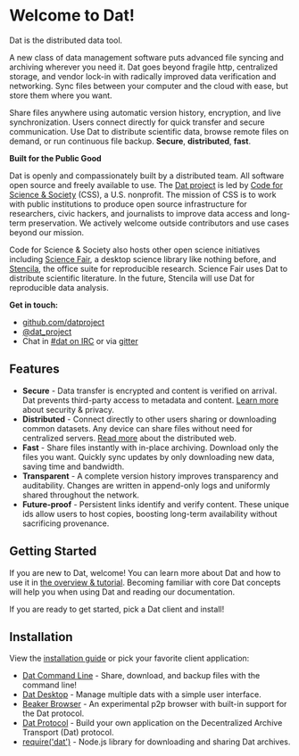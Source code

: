 # Welcome to Dat!

Dat is the distributed data tool.

A new class of data management software puts advanced file syncing and archiving wherever you need it. Dat goes beyond fragile http, centralized storage, and vendor lock-in with radically improved data verification and networking. Sync files between your computer and the cloud with ease, but store them where you want.

Share files anywhere using automatic version history, encryption, and live synchronization. Users connect directly for quick transfer and secure communication. Use Dat to distribute scientific data, browse remote files on demand, or run continuous file backup. **Secure**, **distributed**, **fast**.

**Built for the Public Good**

Dat is openly and compassionately built by a distributed team. All software open source and freely available to use. The [Dat project](http://datproject.org) is led by [Code for Science & Society](http://codeforscience.org) (CSS), a U.S. nonprofit. The mission of CSS is to work with public institutions to produce open source infrastructure for researchers, civic hackers, and journalists to improve data access and long-term preservation. We actively welcome outside contributors and use cases beyond our mission.

Code for Science & Society also hosts other open science initiatives including [Science Fair](https://github.com/codeforscience/sciencefair/), a desktop science library like nothing before, and [Stencila](https://github.com/stencila), the office suite for reproducible research. Science Fair uses Dat to distribute scientific literature. In the future, Stencila will use Dat for reproducible data analysis.

**Get in touch:**

* [github.com/datproject](http://github.com/datproject)
* [@dat_project](http://twitter.com/dat_project)
* Chat in [#dat on IRC](http://webchat.freenode.net/?channels=dat) or via [gitter](https://gitter.im/datproject/discussions)

## Features

* **Secure** - Data transfer is encrypted and content is verified on arrival. Dat prevents third-party access to metadata and content. [Learn more](faq#security-and-privacy) about security & privacy.
* **Distributed** - Connect directly to other users sharing or downloading common datasets. Any device can share files without need for centralized servers. [Read more](terms#distributed-web) about the distributed web.
* **Fast** - Share files instantly with in-place archiving. Download only the files you want. Quickly sync updates by only downloading new data, saving time and bandwidth.
* **Transparent** - A complete version history improves transparency and auditability. Changes are written in append-only logs and uniformly shared throughout the network.
* **Future-proof** - Persistent links identify and verify content. These unique ids allow users to host copies, boosting long-term availability without sacrificing provenance.

## Getting Started

If you are new to Dat, welcome! You can learn more about Dat and how to use it in [the overview & tutorial](overview). Becoming familiar with core Dat concepts will help you when using Dat and reading our documentation.

If you are ready to get started, pick a Dat client and install!

## Installation

 View the [installation guide](http://datproject.org/install) or pick your favorite client application:

* [Dat Command Line](dat) - Share, download, and backup files with the command line!
* [Dat Desktop](https://datproject.org/install#desktop) - Manage multiple dats with a simple user interface.
* [Beaker Browser](http://beakerbrowser.com) - An experimental p2p browser with built-in support for the Dat protocol.
* [Dat Protocol](https://www.datprotocol.com) - Build your own application on the Decentralized Archive Transport (Dat) protocol.
* [require('dat')](http://github.com/datproject/dat-node) - Node.js library for downloading and sharing Dat archives.
